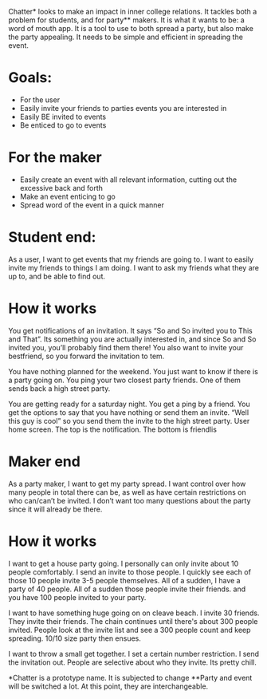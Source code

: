 Chatter* looks to make an impact in inner college relations. It tackles both a problem for students, and for party** makers. It is what it wants to be: a word of mouth app. It is a tool to use to both spread a party, but also make the party appealing. It needs to be simple and efficient in spreading the event. 

# Goals:
* For the user
* Easily invite your friends to parties events you are interested in
* Easily BE invited to events
* Be enticed to go to events

# For the maker
* Easily create an event with all relevant information, cutting out the excessive  back and forth
* Make an event enticing to go
* Spread word of the event in a quick manner

# Student end:
As a user, I want to get events that my friends are going to. I want to easily invite my friends to things I am doing. I want to ask my friends what they are up to, and be able to find out. 
# How it works
You get notifications of an invitation. It says “So and So invited you to This and That”. Its something you are actually interested in, and since So and So invited you, you’ll probably find them there! You also want to invite your bestfriend, so you forward the invitation to tem. 

You have nothing planned for the weekend. You just want to know if there is a party going on. You ping your two closest party friends. One of them sends back a high street party. 

You are getting ready for a saturday night. You get a ping by a friend. You get the options to say that you have nothing or send them an invite. “Well this guy is cool” so you send them the invite to the high street party. 
User home screen. The top is the notification. The bottom is friendlis

# Maker end
As a party maker, I want to get my party spread. I want control over how many people in total there can be, as well as have certain restrictions on who can/can’t be invited. I don’t want too many questions about the party since it will already be there. 
# How it works
I want to get a house party going. I personally can only invite about 10 people comfortably. I send an invite to those people. I quickly see each of those 10 people invite 3-5 people themselves. All of a sudden, I have a party of 40 people. All of a sudden those people invite their friends. and you have 100 people invited to your party.

I want to have something huge going on on cleave beach. I invite 30 friends. They invite their friends. The chain continues until there's about 300 people invited. People look at the invite list and see a 300 people count and keep spreading. 10/10 size party then ensues. 

I want to throw a small get together. I set a certain number restriction. I send the invitation out. People are selective about who they invite. Its pretty chill. 



*Chatter is a prototype name. It is subjected to change
**Party and event will be switched a lot. At this point, they are interchangeable. 
